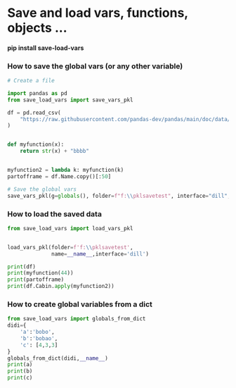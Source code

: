 # Save and load vars, functions, objects ...

#### pip install save-load-vars
### How to save the global vars (or any other variable)
```python
# Create a file

import pandas as pd
from save_load_vars import save_vars_pkl

df = pd.read_csv(
    "https://raw.githubusercontent.com/pandas-dev/pandas/main/doc/data/titanic.csv"
)


def myfunction(x):
    return str(x) + "bbbb"


myfunction2 = lambda k: myfunction(k)
partofframe = df.Name.copy()[:50]

# Save the global vars 
save_vars_pkl(g=globals(), folder=f"f:\\pklsavetest", interface="dill", protocol=None)

```


### How to load the saved data
```python
from save_load_vars import load_vars_pkl


load_vars_pkl(folder=f'f:\\pklsavetest',
              name=__name__,interface='dill')

print(df)
print(myfunction(44))
print(partofframe)
print(df.Cabin.apply(myfunction2))
```


### How to create global variables from a dict
```python
from save_load_vars import globals_from_dict
didi={
    'a':'bobo',
    'b':'bobao',
    'c': [4,3,3]
}
globals_from_dict(didi,__name__)
print(a)
print(b)
print(c)
```
